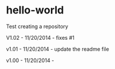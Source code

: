hello-world
===========

Test creating a repository

V1.02 - 11/20/2014 - fixes #1

v1.01 - 11/20/2014 - update the readme file

v1.00 - 11/20/2014 -
